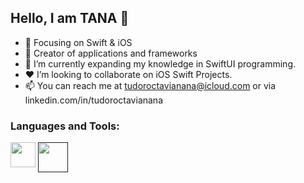 ## Hello, I am TANA 👋

- 📙 Focusing on Swift & iOS
- 🔨 Creator of applications and frameworks
- 🌱 I’m currently expanding my knowledge in SwiftUI programming.
- ❤️ I’m looking to collaborate on iOS Swift Projects.
- 📫 You can reach me at tudoroctavianana@icloud.com or via linkedin.com/in/tudoroctavianana

### Languages and Tools:
<a href="https://swift.org"><img src="https://developer.apple.com/swift/images/swift-logo.svg?style=flat" width="40" height="40" style="vertical-align:top"></a>
<a href=""><img src="https://upload.wikimedia.org/wikipedia/en/0/0c/Xcode_icon.png?style=flat" width="48" height="48" style="vertical-align:bottom"></a>
